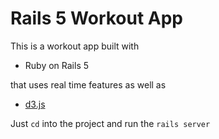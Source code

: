 # Rails 5 Workout App

This is a workout app built with
*  Ruby on Rails 5

that uses real time features as well as
*  [d3.js](https://d3js.org/)

Just `cd` into the project and run the `rails server`
